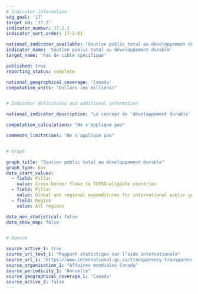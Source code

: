 ```yaml
---
# Indicator information
sdg_goal: '17'
target_id: '17.2'
indicator_number: 17.2.1
indicator_sort_order: 17-2-01

national_indicator_available: "Soutien public total au développement durable"
indicator_name: 'Soutien public total au développement durable'
target_name: 'Pas de cible spécifique'

published: true
reporting_status: complete

national_geographical_coverage: 'Canada'
computation_units: "Dollars (en millions)"


# Indicator definitiona and additional information

national_indicator_description: "Le concept de 'développement durable' est définit comme un développement apte à répondre aux besoins du présent sans compromettre la possibilité pour les générations à venir de satisfaire les leurs (definition de l'<em>UNESCO</em>). Le soutien public total au développement durable (TOSSD) englobe tous les flux de ressources officiellement soutenus visant à promouvoir le développement durable dans les pays en développement et à soutenir et relever les défis mondiaux. ([<em>Affaires mondiales Canada</em>](https://www.international.gc.ca/transparency-transparence/international-assistance-report-stat-rapport-aide-internationale/2019-2020.aspx?lang=fra#a1_7))"

computation_calculations: "Ne s'applique pas"

comments_limitations: "Ne s'applique pas"


# Graph

graph_title: "Soutien public total au développement durable"
graph_type: bar
data_start_values:
  - field: Pillar
    value: Cross-border flows to TOSSD-eligible countries
  - field: Pillar
    value: Global and regional expenditures for international public goods
  - field: Region
    value: All regions

data_non_statistical: false
data_show_map: false


# Source

source_active_1: true
source_url_text_1: "Rapport statistique sur l’aide internationale"
source_url_1: 'https://www.international.gc.ca/transparency-transparence/international-assistance-report-stat-rapport-aide-internationale/2019-2020.aspx?lang=fra'
source_organisation_1: "Affaires mondiales Canada"
source_periodicity_1: "Annuelle"
source_geographical_coverage_1: 'Canada'
source_active_2: false
---
```

